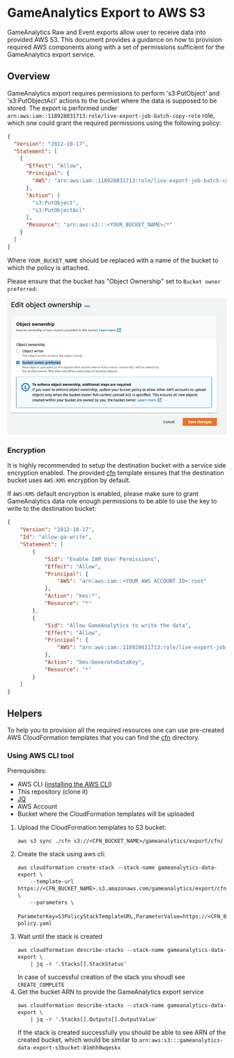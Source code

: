 # GameAnalytics Export to AWS S3

GameAnalytics Raw and Event exports allow user to receive data into provided AWS S3. This
document provides a guidance on how to provision required AWS components along with
a set of permissions sufficient for the GameAnalytics export service.

## Overview

GameAnalytics export requires permissions to perform 's3:PutObject' and 's3:PutObjectAcl' actions to the bucket where the data is supposed to be stored. The export is performed under `arn:aws:iam::118928031713:role/live-export-job-batch-copy-role` role, which one could grant the required permissions using the following policy:

``` json
{
  "Version": "2012-10-17",
  "Statement": [
    {
      "Effect": "Allow",
      "Principal": {
        "AWS": "arn:aws:iam::118928031713:role/live-export-job-batch-copy-role"
      },
      "Action": [
        "s3:PutObject",
        "s3:PutObjectAcl"
      ],
      "Resource": "arn:aws:s3:::<YOUR_BUCKET_NAME>/*"
    }
  ]
}
```

Where `YOUR_BUCKET_NAME` should be replaced with a name of the bucket to which the policy is attached.

Please ensure that the bucket has "Object Ownership" set to `Bucket owner preferred`:

![](./pics/bucket-ownership-preferences.png)

### Encryption

It is highly recommended to setup the destination bucket with a service side encryption enabled. The provided [cfn](./cfn) template ensures that the destination bucket uses `AWS:KMS` encryption by default.

If `AWS:KMS` default encryption is enabled, please make sure to grant GameAnalytics data role enough permissions to be able to use the key to write to the destination bucket:

``` json
{
    "Version": "2012-10-17",
    "Id": "allow-ga-write",
    "Statement": [
        {
            "Sid": "Enable IAM User Permissions",
            "Effect": "Allow",
            "Principal": {
                "AWS": "arn:aws:iam::<YOUR AWS ACCOUNT ID>:root"
            },
            "Action": "kms:*",
            "Resource": "*"
        },
        {
            "Sid": "Allow GameAnalytics to write the data",
            "Effect": "Allow",
            "Principal": {
                "AWS": "arn:aws:iam::118928031713:role/live-export-job-batch-copy-role"
            },
            "Action": "kms:GenerateDataKey",
            "Resource": "*"
        }
    ]
}
```

## Helpers

To help you to provision all the required resources one can use pre-created AWS CloudFormation templates that you can find the [cfn](./cfn) directory.

### Using AWS CLI tool

Prerequisites:
- AWS CLI ([installing the AWS CLI](https://docs.aws.amazon.com/cli/latest/userguide/cli-chap-install.html))
- This repository (clone it)
- [JQ](https://stedolan.github.io/jq/download/)
- AWS Account
- Bucket where the CloudFormation templates will be uploaded

1. Upload the CloudFormation templates to S3 bucket:
   ```
   aws s3 sync ./cfn s3://<CFN_BUCKET_NAME>/gameanalytics/export/cfn/
   ```
2. Create the stack using aws cli:
   ```
   aws cloudformation create-stack --stack-name gameanalytics-data-export \
       --template-url https://<CFN_BUCKET_NAME>.s3.amazonaws.com/gameanalytics/export/cfn/s3.yaml \
       --parameters \
           ParameterKey=S3PolicyStackTemplateURL,ParameterValue=https://<CFN_BUCKET_NAME>.s3.amazonaws.com/gameanalytics/export/cfn/s3-policy.yaml
   ```
3. Wait until the stack is created
   ```
   aws cloudformation describe-stacks --stack-name gameanalytics-data-export \
       | jq -r '.Stacks[].StackStatus'
   ```
   In case of successful creation of the stack you shoudl see `CREATE_COMPLETE`
4. Get the bucket ARN to provide the GameAnalytics export service
   ```
   aws cloudformation describe-stacks --stack-name gameanalytics-data-export \
       | jq -r '.Stacks[].Outputs[].OutputValue'
   ```
   If the stack is created successfully you should be able to see ARN of the created bucket, which would be similar to `arn:aws:s3:::gameanalytics-data-export-s3bucket-81mhh0wqeskx`
